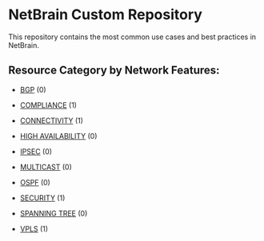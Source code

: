 

# NetBrain Custom Repository
This repository contains the most common use cases and best practices in NetBrain.

## Resource Category by Network Features:


* [BGP](bgp/) (0)

* [COMPLIANCE](compliance/) (1)

* [CONNECTIVITY](connectivity/) (1)

* [HIGH AVAILABILITY](high%20availability/) (0)

* [IPSEC](ipsec/) (0)

* [MULTICAST](multicast/) (0)

* [OSPF](ospf/) (0)

* [SECURITY](security/) (1)

* [SPANNING TREE](spanning%20tree/) (0)

* [VPLS](vpls/) (1)

